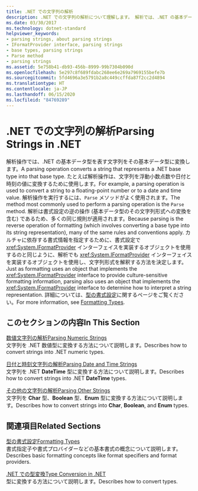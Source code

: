 ```yaml
---
title: .NET での文字列の解析
description: .NET での文字列の解析について理解します。 解析では、.NET の基本データ型を表す文字列をその基本データ型に変換します。 解析は書式設定の逆の操作です。
ms.date: 03/30/2017
ms.technology: dotnet-standard
helpviewer_keywords:
- parsing strings, about parsing strings
- IFormatProvider interface, parsing strings
- base types, parsing strings
- Parse method
- parsing strings
ms.assetid: 5e758b41-db93-456b-8999-99b7304b090d
ms.openlocfilehash: 5e297c8f689fdabc268ee6e269a7969155befe7b
ms.sourcegitcommit: 5fd4696a3e5791b2a8c449ccffda87f2cc2d4894
ms.translationtype: HT
ms.contentlocale: ja-JP
ms.lasthandoff: 06/15/2020
ms.locfileid: "84769289"
---
```

# <a name="parsing-strings-in-net"></a><span data-ttu-id="a9dd9-105">.NET での文字列の解析</span><span class="sxs-lookup"><span data-stu-id="a9dd9-105">Parsing Strings in .NET</span></span>
<span data-ttu-id="a9dd9-106">解析操作では、.NET の基本データ型を表す文字列をその基本データ型に変換します。</span><span class="sxs-lookup"><span data-stu-id="a9dd9-106">A parsing operation converts a string that represents a .NET base type into that base type.</span></span> <span data-ttu-id="a9dd9-107">たとえば解析操作は、文字列を浮動小数点数や日付と時刻の値に変換するために使用します。</span><span class="sxs-lookup"><span data-stu-id="a9dd9-107">For example, a parsing operation is used to convert a string to a floating-point number or to a date and time value.</span></span> <span data-ttu-id="a9dd9-108">解析操作を実行するには、`Parse` メソッドがよく使用されます。</span><span class="sxs-lookup"><span data-stu-id="a9dd9-108">The method most commonly used to perform a parsing operation is the `Parse` method.</span></span> <span data-ttu-id="a9dd9-109">解析は書式設定の逆の操作 (基本データ型のその文字列形式への変換を含む) であるため、多くの同じ規則が適用されます。</span><span class="sxs-lookup"><span data-stu-id="a9dd9-109">Because parsing is the reverse operation of formatting (which involves converting a base type into its string representation), many of the same rules and conventions apply.</span></span> <span data-ttu-id="a9dd9-110">カルチャに依存する書式情報を指定するために、書式設定で <xref:System.IFormatProvider> インターフェイスを実装するオブジェクトを使用するのと同じように、解析でも <xref:System.IFormatProvider> インターフェイスを実装するオブジェクトを使用し、文字列形式を解釈する方法を決定します。</span><span class="sxs-lookup"><span data-stu-id="a9dd9-110">Just as formatting uses an object that implements the <xref:System.IFormatProvider> interface to provide culture-sensitive formatting information, parsing also uses an object that implements the <xref:System.IFormatProvider> interface to determine how to interpret a string representation.</span></span> <span data-ttu-id="a9dd9-111">詳細については、[型の書式設定](formatting-types.md)に関するページをご覧ください。</span><span class="sxs-lookup"><span data-stu-id="a9dd9-111">For more information, see [Formatting Types](formatting-types.md).</span></span>  
  
## <a name="in-this-section"></a><span data-ttu-id="a9dd9-112">このセクションの内容</span><span class="sxs-lookup"><span data-stu-id="a9dd9-112">In This Section</span></span>  
 [<span data-ttu-id="a9dd9-113">数値文字列の解析</span><span class="sxs-lookup"><span data-stu-id="a9dd9-113">Parsing Numeric Strings</span></span>](parsing-numeric.md)  
 <span data-ttu-id="a9dd9-114">文字列を .NET 数値型に変換する方法について説明します。</span><span class="sxs-lookup"><span data-stu-id="a9dd9-114">Describes how to convert strings into .NET numeric types.</span></span>  
  
 [<span data-ttu-id="a9dd9-115">日付と時刻文字列の解析</span><span class="sxs-lookup"><span data-stu-id="a9dd9-115">Parsing Date and Time Strings</span></span>](parsing-datetime.md)  
 <span data-ttu-id="a9dd9-116">文字列を .NET **DateTime** 型に変換する方法について説明します。</span><span class="sxs-lookup"><span data-stu-id="a9dd9-116">Describes how to convert strings into .NET **DateTime** types.</span></span>  
  
 [<span data-ttu-id="a9dd9-117">その他の文字列の解析</span><span class="sxs-lookup"><span data-stu-id="a9dd9-117">Parsing Other Strings</span></span>](parsing-other.md)  
 <span data-ttu-id="a9dd9-118">文字列を **Char** 型、**Boolean** 型、**Enum** 型に変換する方法について説明します。</span><span class="sxs-lookup"><span data-stu-id="a9dd9-118">Describes how to convert strings into **Char**, **Boolean**, and **Enum** types.</span></span>  
  
## <a name="related-sections"></a><span data-ttu-id="a9dd9-119">関連項目</span><span class="sxs-lookup"><span data-stu-id="a9dd9-119">Related Sections</span></span>  
 [<span data-ttu-id="a9dd9-120">型の書式設定</span><span class="sxs-lookup"><span data-stu-id="a9dd9-120">Formatting Types</span></span>](formatting-types.md)  
 <span data-ttu-id="a9dd9-121">書式指定子や書式プロバイダーなどの基本書式の概念について説明します。</span><span class="sxs-lookup"><span data-stu-id="a9dd9-121">Describes basic formatting concepts like format specifiers and format providers.</span></span>  
  
 [<span data-ttu-id="a9dd9-122">.NET での型変換</span><span class="sxs-lookup"><span data-stu-id="a9dd9-122">Type Conversion in .NET</span></span>](type-conversion.md)  
 <span data-ttu-id="a9dd9-123">型に変換する方法について説明します。</span><span class="sxs-lookup"><span data-stu-id="a9dd9-123">Describes how to convert types.</span></span>

